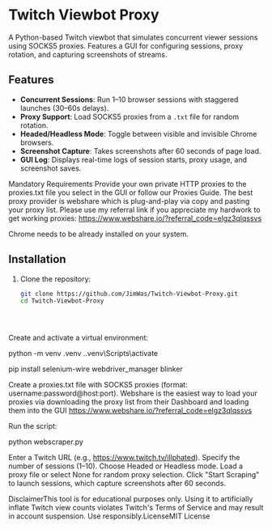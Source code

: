 # Twitch Viewbot Proxy

A Python-based Twitch viewbot that simulates concurrent viewer sessions using SOCKS5 proxies. Features a GUI for configuring sessions, proxy rotation, and capturing screenshots of streams.

## Features
- **Concurrent Sessions**: Run 1–10 browser sessions with staggered launches (30–60s delays).
- **Proxy Support**: Load SOCKS5 proxies from a `.txt` file for random rotation.
- **Headed/Headless Mode**: Toggle between visible and invisible Chrome browsers.
- **Screenshot Capture**: Takes screenshots after 60 seconds of page load.
- **GUI Log**: Displays real-time logs of session starts, proxy usage, and screenshot saves.

Mandatory Requirements
Provide your own private HTTP proxies to the proxies.txt file you select in the GUI or follow our Proxies Guide.
The best proxy provider is webshare which is plug-and-play via copy and pasting your proxy list. Please use my referral link if you appreciate my hardwork to get working proxies: https://www.webshare.io/?referral_code=elgz3qlqssvs

Chrome needs to be already installed on your system.

## Installation
1. Clone the repository:
   ```bash
   git clone https://github.com/JimWas/Twitch-Viewbot-Proxy.git
   cd Twitch-Viewbot-Proxy





Create and activate a virtual environment:


   python -m venv .venv
.\.venv\Scripts\activate


pip install selenium-wire webdriver_manager blinker

Create a proxies.txt file with SOCKS5 proxies (format: username:password@host:port).
Webshare is the easiest way to load your proxies via downloading the proxy list from their Dashboard and loading them into the GUI 
https://www.webshare.io/?referral_code=elgz3qlqssvs


Run the script:


python webscraper.py





Enter a Twitch URL (e.g., https://www.twitch.tv/illphated).
Specify the number of sessions (1–10).
Choose Headed or Headless mode.
Load a proxy file or select None for random proxy selection.
Click "Start Scraping" to launch sessions, which capture screenshots after 60 seconds.

DisclaimerThis tool is for educational purposes only. Using it to artificially inflate Twitch view counts violates Twitch's Terms of Service and may result in account suspension. Use responsibly.LicenseMIT License


